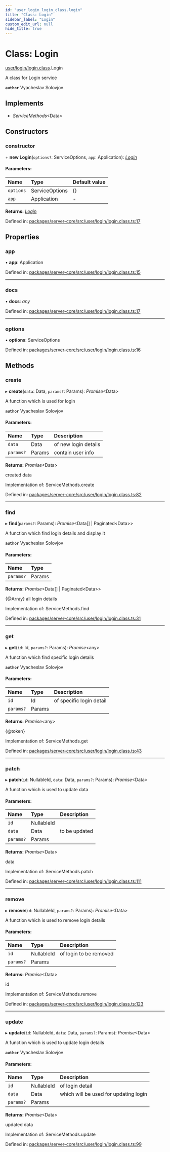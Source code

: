 ```yaml
---
id: "user_login_login_class.login"
title: "Class: Login"
sidebar_label: "Login"
custom_edit_url: null
hide_title: true
---
```


# Class: Login

[user/login/login.class](../modules/user_login_login_class.md).Login

A class for Login service

**`author`** Vyacheslav Solovjov

## Implements

* *ServiceMethods*<Data\>

## Constructors

### constructor

\+ **new Login**(`options?`: ServiceOptions, `app`: Application): [*Login*](user_login_login_class.login.md)

#### Parameters:

| Name | Type | Default value |
| :------ | :------ | :------ |
| `options` | ServiceOptions | {} |
| `app` | Application | - |

**Returns:** [*Login*](user_login_login_class.login.md)

Defined in: [packages/server-core/src/user/login/login.class.ts:17](https://github.com/xr3ngine/xr3ngine/blob/7e8e151f1/packages/server-core/src/user/login/login.class.ts#L17)

## Properties

### app

• **app**: Application

Defined in: [packages/server-core/src/user/login/login.class.ts:15](https://github.com/xr3ngine/xr3ngine/blob/7e8e151f1/packages/server-core/src/user/login/login.class.ts#L15)

___

### docs

• **docs**: *any*

Defined in: [packages/server-core/src/user/login/login.class.ts:17](https://github.com/xr3ngine/xr3ngine/blob/7e8e151f1/packages/server-core/src/user/login/login.class.ts#L17)

___

### options

• **options**: ServiceOptions

Defined in: [packages/server-core/src/user/login/login.class.ts:16](https://github.com/xr3ngine/xr3ngine/blob/7e8e151f1/packages/server-core/src/user/login/login.class.ts#L16)

## Methods

### create

▸ **create**(`data`: Data, `params?`: Params): *Promise*<Data\>

A function which is used for login

**`author`** Vyacheslav Solovjov

#### Parameters:

| Name | Type | Description |
| :------ | :------ | :------ |
| `data` | Data | of new login details |
| `params?` | Params | contain user info |

**Returns:** *Promise*<Data\>

created data

Implementation of: ServiceMethods.create

Defined in: [packages/server-core/src/user/login/login.class.ts:82](https://github.com/xr3ngine/xr3ngine/blob/7e8e151f1/packages/server-core/src/user/login/login.class.ts#L82)

___

### find

▸ **find**(`params?`: Params): *Promise*<Data[] \| Paginated<Data\>\>

A function which find login details and display it

**`author`** Vyacheslav Solovjov

#### Parameters:

| Name | Type |
| :------ | :------ |
| `params?` | Params |

**Returns:** *Promise*<Data[] \| Paginated<Data\>\>

{@Array} all login details

Implementation of: ServiceMethods.find

Defined in: [packages/server-core/src/user/login/login.class.ts:31](https://github.com/xr3ngine/xr3ngine/blob/7e8e151f1/packages/server-core/src/user/login/login.class.ts#L31)

___

### get

▸ **get**(`id`: Id, `params?`: Params): *Promise*<any\>

A function which find specific login details

**`author`** Vyacheslav Solovjov

#### Parameters:

| Name | Type | Description |
| :------ | :------ | :------ |
| `id` | Id | of specific login detail |
| `params?` | Params |  |

**Returns:** *Promise*<any\>

{@token}

Implementation of: ServiceMethods.get

Defined in: [packages/server-core/src/user/login/login.class.ts:43](https://github.com/xr3ngine/xr3ngine/blob/7e8e151f1/packages/server-core/src/user/login/login.class.ts#L43)

___

### patch

▸ **patch**(`id`: NullableId, `data`: Data, `params?`: Params): *Promise*<Data\>

A function which is used to update data

#### Parameters:

| Name | Type | Description |
| :------ | :------ | :------ |
| `id` | NullableId |  |
| `data` | Data | to be updated |
| `params?` | Params |  |

**Returns:** *Promise*<Data\>

data

Implementation of: ServiceMethods.patch

Defined in: [packages/server-core/src/user/login/login.class.ts:111](https://github.com/xr3ngine/xr3ngine/blob/7e8e151f1/packages/server-core/src/user/login/login.class.ts#L111)

___

### remove

▸ **remove**(`id`: NullableId, `params?`: Params): *Promise*<Data\>

A function which is used to remove login details

#### Parameters:

| Name | Type | Description |
| :------ | :------ | :------ |
| `id` | NullableId | of login to be removed |
| `params?` | Params |  |

**Returns:** *Promise*<Data\>

id

Implementation of: ServiceMethods.remove

Defined in: [packages/server-core/src/user/login/login.class.ts:123](https://github.com/xr3ngine/xr3ngine/blob/7e8e151f1/packages/server-core/src/user/login/login.class.ts#L123)

___

### update

▸ **update**(`id`: NullableId, `data`: Data, `params?`: Params): *Promise*<Data\>

A function which is used to update login details

**`author`** Vyacheslav Solovjov

#### Parameters:

| Name | Type | Description |
| :------ | :------ | :------ |
| `id` | NullableId | of login detail |
| `data` | Data | which will be used for updating login |
| `params?` | Params |  |

**Returns:** *Promise*<Data\>

updated data

Implementation of: ServiceMethods.update

Defined in: [packages/server-core/src/user/login/login.class.ts:99](https://github.com/xr3ngine/xr3ngine/blob/7e8e151f1/packages/server-core/src/user/login/login.class.ts#L99)
